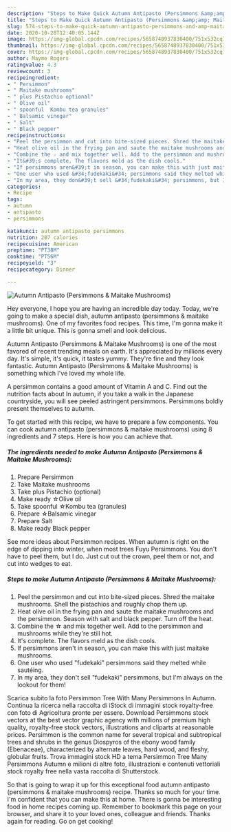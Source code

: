 ```yaml
---
description: "Steps to Make Quick Autumn Antipasto (Persimmons &amp;amp; Maitake Mushrooms)"
title: "Steps to Make Quick Autumn Antipasto (Persimmons &amp;amp; Maitake Mushrooms)"
slug: 574-steps-to-make-quick-autumn-antipasto-persimmons-and-amp-maitake-mushrooms
date: 2020-10-28T12:40:05.144Z
image: https://img-global.cpcdn.com/recipes/5658748937830400/751x532cq70/autumn-antipasto-persimmons-maitake-mushrooms-recipe-main-photo.jpg
thumbnail: https://img-global.cpcdn.com/recipes/5658748937830400/751x532cq70/autumn-antipasto-persimmons-maitake-mushrooms-recipe-main-photo.jpg
cover: https://img-global.cpcdn.com/recipes/5658748937830400/751x532cq70/autumn-antipasto-persimmons-maitake-mushrooms-recipe-main-photo.jpg
author: Mayme Rogers
ratingvalue: 4.3
reviewcount: 3
recipeingredient:
- " Persimmon"
- " Maitake mushrooms"
- " plus Pistachio optional"
- " Olive oil"
- " spoonful  Kombu tea granules"
- " Balsamic vinegar"
- " Salt"
- " Black pepper"
recipeinstructions:
- "Peel the persimmon and cut into bite-sized pieces. Shred the maitake mushrooms. Shell the pistachios and roughly chop them up."
- "Heat olive oil in the frying pan and saute the maitake mushrooms and the persimmon. Season with salt and black pepper. Turn off the heat."
- "Combine the ☆ and mix together well. Add to the persimmon and mushrooms while they&#39;re still hot."
- "It&#39;s complete. The flavors meld as the dish cools."
- "If persimmons aren&#39;t in season, you can make this with just maitake mushrooms."
- "One user who used &#34;fudekaki&#34; persimmons said they melted while sautéing."
- "In my area, they don&#39;t sell &#34;fudekaki&#34; persimmons, but I&#39;m always on the lookout for them!"
categories:
- Recipe
tags:
- autumn
- antipasto
- persimmons

katakunci: autumn antipasto persimmons 
nutrition: 207 calories
recipecuisine: American
preptime: "PT38M"
cooktime: "PT56M"
recipeyield: "3"
recipecategory: Dinner

---
```



![Autumn Antipasto (Persimmons &amp; Maitake Mushrooms)](https://img-global.cpcdn.com/recipes/5658748937830400/751x532cq70/autumn-antipasto-persimmons-maitake-mushrooms-recipe-main-photo.jpg)

Hey everyone, I hope you are having an incredible day today. Today, we're going to make a special dish, autumn antipasto (persimmons &amp; maitake mushrooms). One of my favorites food recipes. This time, I'm gonna make it a little bit unique. This is gonna smell and look delicious.

Autumn Antipasto (Persimmons &amp; Maitake Mushrooms) is one of the most favored of recent trending meals on earth. It's appreciated by millions every day. It's simple, it's quick, it tastes yummy. They're fine and they look fantastic. Autumn Antipasto (Persimmons &amp; Maitake Mushrooms) is something which I've loved my whole life.

A persimmon contains a good amount of Vitamin A and C. Find out the nutrition facts about In autumn, if you take a walk in the Japanese countryside, you will see peeled astringent persimmons. Persimmons boldly present themselves to autumn.


To get started with this recipe, we have to prepare a few components. You can cook autumn antipasto (persimmons &amp; maitake mushrooms) using 8 ingredients and 7 steps. Here is how you can achieve that.

<!--inarticleads1-->

##### The ingredients needed to make Autumn Antipasto (Persimmons &amp; Maitake Mushrooms):

1. Prepare  Persimmon
1. Take  Maitake mushrooms
1. Take  plus Pistachio (optional)
1. Make ready  ☆Olive oil
1. Take  spoonful  ☆Kombu tea (granules)
1. Prepare  ☆Balsamic vinegar
1. Prepare  Salt
1. Make ready  Black pepper


See more ideas about Persimmon recipes. When autumn is right on the edge of dipping into winter, when most trees Fuyu Persimmons. You don&#39;t have to peel them, but I do. Just cut out the crown, peel them or not, and cut into wedges to eat. 

<!--inarticleads2-->

##### Steps to make Autumn Antipasto (Persimmons &amp; Maitake Mushrooms):

1. Peel the persimmon and cut into bite-sized pieces. Shred the maitake mushrooms. Shell the pistachios and roughly chop them up.
1. Heat olive oil in the frying pan and saute the maitake mushrooms and the persimmon. Season with salt and black pepper. Turn off the heat.
1. Combine the ☆ and mix together well. Add to the persimmon and mushrooms while they&#39;re still hot.
1. It&#39;s complete. The flavors meld as the dish cools.
1. If persimmons aren&#39;t in season, you can make this with just maitake mushrooms.
1. One user who used &#34;fudekaki&#34; persimmons said they melted while sautéing.
1. In my area, they don&#39;t sell &#34;fudekaki&#34; persimmons, but I&#39;m always on the lookout for them!


Scarica subito la foto Persimmon Tree With Many Persimmons In Autumn. Continua la ricerca nella raccolta di iStock di immagini stock royalty-free con foto di Agricoltura pronte per essere. Download Persimmons stock vectors at the best vector graphic agency with millions of premium high quality, royalty-free stock vectors, illustrations and cliparts at reasonable prices. Persimmon is the common name for several tropical and subtropical trees and shrubs in the genus Diospyros of the ebony wood family (Ebenaceae), characterized by alternate leaves, hard wood, and fleshy, globular fruits. Trova immagini stock HD a tema Persimmon Tree Many Persimmons Autumn e milioni di altre foto, illustrazioni e contenuti vettoriali stock royalty free nella vasta raccolta di Shutterstock. 

So that is going to wrap it up for this exceptional food autumn antipasto (persimmons &amp; maitake mushrooms) recipe. Thanks so much for your time. I'm confident that you can make this at home. There is gonna be interesting food in home recipes coming up. Remember to bookmark this page on your browser, and share it to your loved ones, colleague and friends. Thanks again for reading. Go on get cooking!
